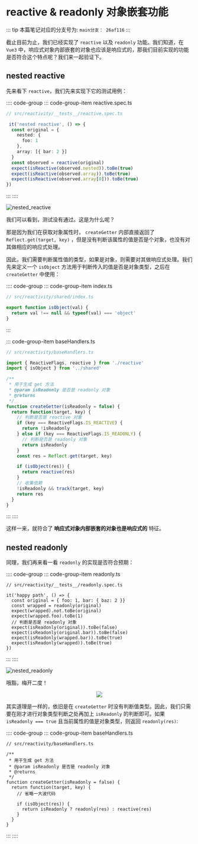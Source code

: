 <!--
 * @Author: luhaifeng666 youzui@hotmail.com
 * @Date: 2022-06-29 10:41:10
 * @LastEditors: luhaifeng666
 * @LastEditTime: 2022-06-29 20:56:39
 * @Description: 
-->
# reactive & readonly 对象嵌套功能

::: tip
本篇笔记对应的分支号为: `main分支： 26af116`
:::

截止目前为止，我们已经实现了 `reactive` 以及 `readonly` 功能。我们知道，在 `Vue3` 中，响应式对象内部嵌套的对象也应该是响应式的，那我们目前实现的功能是否符合这个特点呢？我们来一起验证下。

## nested reactive

先来看下 `reactive`，我们先来实现下它的测试用例：

:::: code-group
::: code-group-item reactive.spec.ts

```ts
// src/reactivity/__tests__/reactive.spec.ts

 it('nested reactive', () => {
  const original = {
    nested: {
      foo: 1
    },
    array: [{ bar: 2 }]
  }
  const observed = reactive(original)
  expect(isReactive(observed.nested)).toBe(true)
  expect(isReactive(observed.array)).toBe(true)
  expect(isReactive(observed.array[0])).toBe(true)
})
```

:::
::::

![nested_reactive](https://user-images.githubusercontent.com/9375823/176340959-9a38d9ef-f5b1-4504-b809-91d2c0cc741d.png)

我们可以看到，测试没有通过。这是为什么呢？

那是因为我们在获取对象属性时， `createGetter` 内部直接返回了 `Reflect.get(target, key)` ，但是没有判断该属性的值是否是个对象，也没有对其做相应的响应式处理。

因此，我们需要判断属性值的类型，如果是对象，则需要对其做响应式处理。我们先来定义一个 `isObject` 方法用于判断传入的值是否是对象类型，之后在 `createGetter` 中使用：

:::: code-group
::: code-group-item index.ts

```ts
// src/reactivity/shared/index.ts

export function isObject(val) {
  return val !== null && typeof(val) === 'object'
}
```

:::

::: code-group-item baseHandlers.ts

```ts {3-4,22-24}
// src/reactivity/baseHandlers.ts

import { ReactiveFlags, reactive } from './reactive'
import { isObject } from '../shared'

/**
 * 用于生成 get 方法
 * @param isReadonly 是否是 readonly 对象
 * @returns 
 */
function createGetter(isReadonly = false) {
  return function(target, key) {
    // 判断是否是 reactive 对象
    if (key === ReactiveFlags.IS_REACTIVE) {
      return !isReadonly
    } else if (key === ReactiveFlags.IS_READONLY) {
      // 判断是否是 readonly 对象
      return isReadonly
    }
    const res = Reflect.get(target, key)

    if (isObject(res)) {
      return reactive(res)
    }
    // 收集依赖
    !isReadonly && track(target, key)
    return res
  }
}
```

:::
::::

这样一来，就符合了 **响应式对象内部嵌套的对象也是响应式的** 特征。

## nested readonly

同理，我们再来看一看 `readonly` 的实现是否符合预期：

:::: code-group
::: code-group-item readonly.ts

```ts{10-11}
// src/reactivity/__tests__/readonly.spec.ts

it('happy path', () => {
  const original = { foo: 1, bar: { baz: 2 }}
  const wrapped = readonly(original)
  expect(wrapped).not.toBe(original)
  expect(wrapped.foo).toBe(1)
  // 判断是否是 readonly 对象
  expect(isReadonly(original)).toBe(false)
  expect(isReadonly(original.bar)).toBe(false)
  expect(isReadonly(wrapped.bar)).toBe(true)
  expect(isReadonly(wrapped)).toBe(true)
})
```

:::
::::

![nested_readonly](https://user-images.githubusercontent.com/9375823/176342418-01bf7be1-ca54-449a-804d-96cd219d91c1.png)

哦豁，梅开二度！

<div align="center">

<img src="https://user-images.githubusercontent.com/9375823/176342580-ecc78418-3c7f-462f-86f0-418349cb9e87.png" />

</div>

其实道理是一样的，依旧是在 `createGetter` 时没有判断值类型。因此，我们只需要在刚才进行对象类型判断之处再加上 `isReadonly` 的判断即可。如果 `isReadonly === true` 且当前属性的值是对象类型，则返回 `readonly(res)`:

:::: code-group
::: code-group-item baseHandlers.ts

```ts{13}
// src/reactivity/baseHandlers.ts

/**
 * 用于生成 get 方法
 * @param isReadonly 是否是 readonly 对象
 * @returns 
 */
function createGetter(isReadonly = false) {
  return function(target, key) {
    // 省略一大波代码
    
    if (isObject(res)) {
      return isReadonly ? readonly(res) : reactive(res)
    }
  }
}
```

:::
::::
